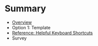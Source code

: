 # Summary

* [Overview](README.md)
* Option 1: Template
* [Reference: Helpful Keyboard Shortcuts](reference-helpful-keyboard-shortcuts.md)
* Survey

